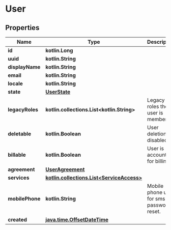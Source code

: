 
# User

## Properties
Name | Type | Description | Notes
------------ | ------------- | ------------- | -------------
**id** | **kotlin.Long** |  | 
**uuid** | **kotlin.String** |  | 
**displayName** | **kotlin.String** |  | 
**email** | **kotlin.String** |  | 
**locale** | **kotlin.String** |  | 
**state** | [**UserState**](UserState.md) |  | 
**legacyRoles** | **kotlin.collections.List&lt;kotlin.String&gt;** | Legacy roles the user is member of | 
**deletable** | **kotlin.Boolean** | User deletion is disabled. | 
**billable** | **kotlin.Boolean** | User is accounted for billing. | 
**agreement** | [**UserAgreement**](UserAgreement.md) |  | 
**services** | [**kotlin.collections.List&lt;ServiceAccess&gt;**](ServiceAccess.md) |  | 
**mobilePhone** | **kotlin.String** | Mobile phone used for sms password reset. |  [optional]
**created** | [**java.time.OffsetDateTime**](java.time.OffsetDateTime.md) |  |  [optional]



